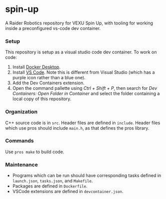 # spin-up
A Raider Robotics repository for VEXU Spin Up, with tooling for working inside a preconfigured vs-code dev container.

### Setup
This repository is setup as a visual studio code dev container. To work on code:
1. Install [Docker Desktop](https://www.docker.com/products/docker-desktop/).
2. Install [VS Code](https://code.visualstudio.com/). Note this is different from Visual Studio (which has a purple icon rather than a blue one).
3. Add the Dev Containers extension.
4. Open the command pallette using *Ctrl + Shift + P*, then search for *Dev Containers: Open Folder in Container* and select the folder containing a local copy of this repository.


### Organization
C++ source code is in `src`. Header files are defined in `include`.
Header files which use pros should include `main.h`, as that defines the pros library.

### Commands
Use `pros make` to build code.
<!-- * Use VS Code's **Run and Debug** menu (*Ctrl + Shift + D*) to compile and run programs in debugging mode. -->
<!-- * Run `make` to compile everything.
* Run `make clean` or `make purge` to cleanup generated files. -->

### Maintenance
* Programs which can be run should have corresponding tasks defined in `launch.json`, `tasks.json`, and `Makefile`.
* Packages are defined in `Dockerfile`. 
* VSCode extensions are defined in `devcontainer.json`.